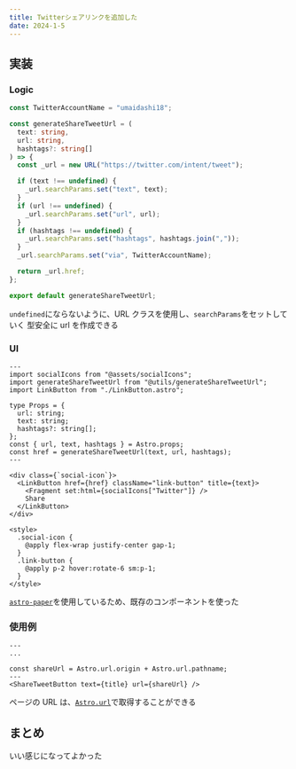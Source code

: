 ```yaml
---
title: Twitterシェアリンクを追加した
date: 2024-1-5
---
```


## 実装

### Logic

```ts
const TwitterAccountName = "umaidashi18";

const generateShareTweetUrl = (
  text: string,
  url: string,
  hashtags?: string[]
) => {
  const _url = new URL("https://twitter.com/intent/tweet");

  if (text !== undefined) {
    _url.searchParams.set("text", text);
  }
  if (url !== undefined) {
    _url.searchParams.set("url", url);
  }
  if (hashtags !== undefined) {
    _url.searchParams.set("hashtags", hashtags.join(","));
  }
  _url.searchParams.set("via", TwitterAccountName);

  return _url.href;
};

export default generateShareTweetUrl;
```

`undefined`にならないように、URL クラスを使用し、`searchParams`をセットしていく
型安全に url を作成できる

### UI

```astro
---
import socialIcons from "@assets/socialIcons";
import generateShareTweetUrl from "@utils/generateShareTweetUrl";
import LinkButton from "./LinkButton.astro";

type Props = {
  url: string;
  text: string;
  hashtags?: string[];
};
const { url, text, hashtags } = Astro.props;
const href = generateShareTweetUrl(text, url, hashtags);
---

<div class={`social-icon`}>
  <LinkButton href={href} className="link-button" title={text}>
    <Fragment set:html={socialIcons["Twitter"]} />
    Share
  </LinkButton>
</div>

<style>
  .social-icon {
    @apply flex-wrap justify-center gap-1;
  }
  .link-button {
    @apply p-2 hover:rotate-6 sm:p-1;
  }
</style>
```

[`astro-paper`](https://github.com/satnaing/astro-paper)を使用しているため、既存のコンポーネントを使った

### 使用例

```astro
---
...

const shareUrl = Astro.url.origin + Astro.url.pathname;
---
<ShareTweetButton text={title} url={shareUrl} />
```

ページの URL は、[`Astro.url`](https://docs.astro.build/ja/reference/api-reference/#astrourl)で取得することができる

## まとめ

いい感じになってよかった
